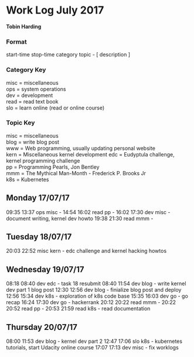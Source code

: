 Work Log July 2017
==================  
**Tobin Harding**    
    
### Format    
start-time stop-time category topic - [ description ]    
    
### Category Key    
misc = miscellaneous    
ops = system operations    
dev = development    
read = read text book    
slo = learn online  (read or online course)  
    
### Topic Key    
misc = miscellaneous    
blog = write blog post  
www = Web programming, usually updating personal website  
kern = Miscellaneous kernel development
edc = Eudyptula challenge, kernel programming challenge  
pp = Programming Pearls, Jon Bentley  
mmm = The Mythical Man-Month - Frederick P. Brooks Jr  
k8s = Kubernetes  

Monday 17/07/17
---------------
09:35 13:37 ops misc -
14:54 16:02 read pp -
16:02 17:30 dev misc - document writing, kernel dev howto
19:38 21:30 read mmm -

Tuesday 18/07/17
----------------
20:03 22:52 misc kern - edc challenge and kernel hacking howtos

Wednesday 19/07/17
------------------
08:18 08:40 dev edc - task 18 resubmit
08:40 11:54 dev blog - write kernel dev part 1 blog post
12:30 12:56 dev blog - finialize blog post and deploy
12:56 15:34 dev k8s - exploration of k8s code base
15:35 16:03 dev go - go recap
16:24 17:30 dev go - hackerrank
20:12 20:22 read mmm -
20:22 20:52 read pp -
20:53 21:59 read k8s - read documentation

Thursday 20/07/17
-----------------
08:00 11:53 dev blog - kernel dev part 2
12:47 17:06 slo k8s - kubernetes tutorials, start Udacity online course
17:07 17:13 dev misc - fix worklogs

